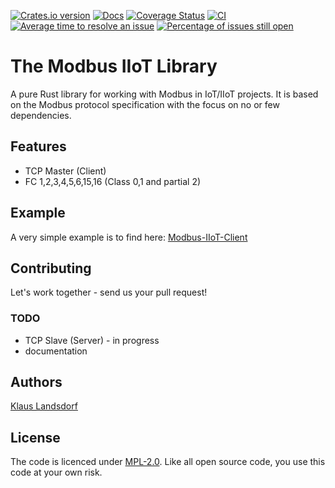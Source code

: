 [![Crates.io version](https://img.shields.io/crates/v/modbus-iiot.svg)](https://crates.io/crates/modbus-iiot)
[![Docs](https://docs.rs/modbus-iiot/badge.svg)](https://docs.rs/modbus-iiot/)
[![Coverage Status](https://coveralls.io/repos/github/BiancoRoyal/modbus-iiot-rust/badge.svg?branch=master)](https://coveralls.io/github/BiancoRoyal/modbus-iiot-rust?branch=master)
[![CI](https://travis-ci.org/BiancoRoyal/modbus-iiot-rust.svg?branch=master)](https://travis-ci.org/BiancoRoyal/modbus-iiot-rust/)
[![Average time to resolve an issue](http://isitmaintained.com/badge/resolution/BiancoRoyal/modbus-iiot-rust.svg)](http://isitmaintained.com/project/BiancoRoyal/modbus-iiot-rust "Average time to resolve an issue")
[![Percentage of issues still open](http://isitmaintained.com/badge/open/BiancoRoyal/modbus-iiot-rust.svg)](http://isitmaintained.com/project/BiancoRoyal/modbus-iiot-rust "Percentage of issues still open")

The Modbus IIoT Library
========================

 A pure Rust library for working with Modbus in IoT/IIoT projects. It is based on the Modbus protocol specification with the focus on no or few dependencies.

## Features

* TCP Master (Client)
* FC 1,2,3,4,5,6,15,16 (Class 0,1 and partial 2)

## Example

A very simple example is to find here: [Modbus-IIoT-Client](https://github.com/BiancoRoyal/modbus-iiot-client-rust)

## Contributing

Let's work together - send us your pull request!

### TODO

* TCP Slave (Server) - in progress
* documentation

## Authors
[Klaus Landsdorf][1]

## License
The code is licenced under [MPL-2.0](https://opensource.org/licenses/MPL-2.0). Like all open source code, you use this code at your own risk. 


[1]:https://github.com/biancode